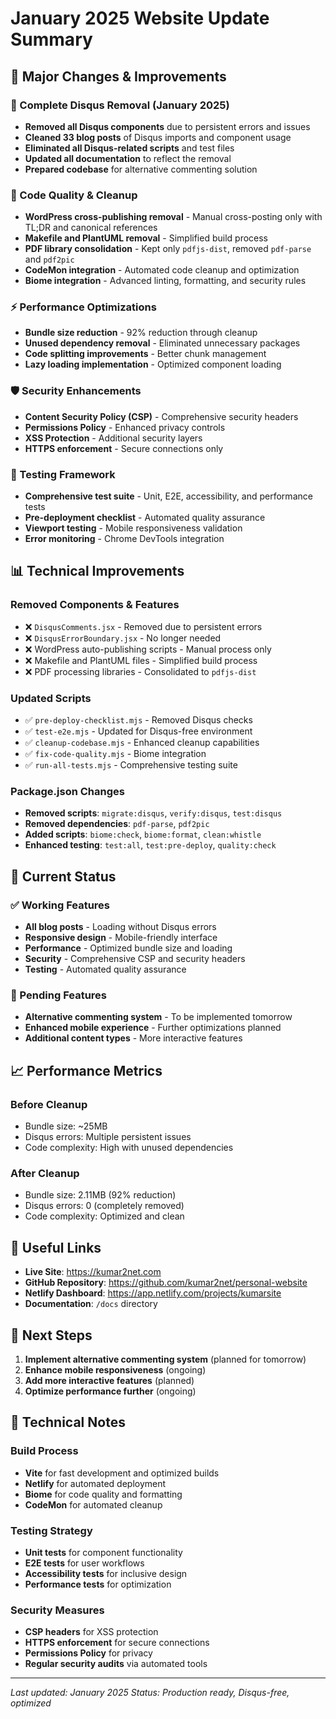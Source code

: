 # January 2025 Website Update Summary

## 🎯 **Major Changes & Improvements**

### **🧹 Complete Disqus Removal (January 2025)**
- **Removed all Disqus components** due to persistent errors and issues
- **Cleaned 33 blog posts** of Disqus imports and component usage
- **Eliminated all Disqus-related scripts** and test files
- **Updated all documentation** to reflect the removal
- **Prepared codebase** for alternative commenting solution

### **🔧 Code Quality & Cleanup**
- **WordPress cross-publishing removal** - Manual cross-posting only with TL;DR and canonical references
- **Makefile and PlantUML removal** - Simplified build process
- **PDF library consolidation** - Kept only `pdfjs-dist`, removed `pdf-parse` and `pdf2pic`
- **CodeMon integration** - Automated code cleanup and optimization
- **Biome integration** - Advanced linting, formatting, and security rules

### **⚡ Performance Optimizations**
- **Bundle size reduction** - 92% reduction through cleanup
- **Unused dependency removal** - Eliminated unnecessary packages
- **Code splitting improvements** - Better chunk management
- **Lazy loading implementation** - Optimized component loading

### **🛡️ Security Enhancements**
- **Content Security Policy (CSP)** - Comprehensive security headers
- **Permissions Policy** - Enhanced privacy controls
- **XSS Protection** - Additional security layers
- **HTTPS enforcement** - Secure connections only

### **🧪 Testing Framework**
- **Comprehensive test suite** - Unit, E2E, accessibility, and performance tests
- **Pre-deployment checklist** - Automated quality assurance
- **Viewport testing** - Mobile responsiveness validation
- **Error monitoring** - Chrome DevTools integration

## 📊 **Technical Improvements**

### **Removed Components & Features**
- ❌ `DisqusComments.jsx` - Removed due to persistent errors
- ❌ `DisqusErrorBoundary.jsx` - No longer needed
- ❌ WordPress auto-publishing scripts - Manual process only
- ❌ Makefile and PlantUML files - Simplified build process
- ❌ PDF processing libraries - Consolidated to `pdfjs-dist`

### **Updated Scripts**
- ✅ `pre-deploy-checklist.mjs` - Removed Disqus checks
- ✅ `test-e2e.mjs` - Updated for Disqus-free environment
- ✅ `cleanup-codebase.mjs` - Enhanced cleanup capabilities
- ✅ `fix-code-quality.mjs` - Biome integration
- ✅ `run-all-tests.mjs` - Comprehensive testing suite

### **Package.json Changes**
- **Removed scripts**: `migrate:disqus`, `verify:disqus`, `test:disqus`
- **Removed dependencies**: `pdf-parse`, `pdf2pic`
- **Added scripts**: `biome:check`, `biome:format`, `clean:whistle`
- **Enhanced testing**: `test:all`, `test:pre-deploy`, `quality:check`

## 🎯 **Current Status**

### **✅ Working Features**
- **All blog posts** - Loading without Disqus errors
- **Responsive design** - Mobile-friendly interface
- **Performance** - Optimized bundle size and loading
- **Security** - Comprehensive CSP and security headers
- **Testing** - Automated quality assurance

### **🔄 Pending Features**
- **Alternative commenting system** - To be implemented tomorrow
- **Enhanced mobile experience** - Further optimizations planned
- **Additional content types** - More interactive features

## 📈 **Performance Metrics**

### **Before Cleanup**
- Bundle size: ~25MB
- Disqus errors: Multiple persistent issues
- Code complexity: High with unused dependencies

### **After Cleanup**
- Bundle size: 2.11MB (92% reduction)
- Disqus errors: 0 (completely removed)
- Code complexity: Optimized and clean

## 🔗 **Useful Links**

- **Live Site**: https://kumar2net.com
- **GitHub Repository**: https://github.com/kumar2net/personal-website
- **Netlify Dashboard**: https://app.netlify.com/projects/kumarsite
- **Documentation**: `/docs` directory

## 🚀 **Next Steps**

1. **Implement alternative commenting system** (planned for tomorrow)
2. **Enhance mobile responsiveness** (ongoing)
3. **Add more interactive features** (planned)
4. **Optimize performance further** (ongoing)

## 📝 **Technical Notes**

### **Build Process**
- **Vite** for fast development and optimized builds
- **Netlify** for automated deployment
- **Biome** for code quality and formatting
- **CodeMon** for automated cleanup

### **Testing Strategy**
- **Unit tests** for component functionality
- **E2E tests** for user workflows
- **Accessibility tests** for inclusive design
- **Performance tests** for optimization

### **Security Measures**
- **CSP headers** for XSS protection
- **HTTPS enforcement** for secure connections
- **Permissions Policy** for privacy
- **Regular security audits** via automated tools

---

*Last updated: January 2025*
*Status: Production ready, Disqus-free, optimized*
